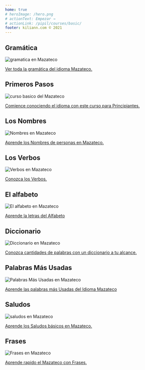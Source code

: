 ```yaml
---
home: true
# heroImage: /hero.png
# actionText: Empezar →
# actionLink: /pipil/courses/basic/
footer: kiliann.com © 2021 
---
```


<div class="features">
  <div class="feature">
    <h2>Gramática </h2>
    <img src="/home/grammar.jpg" alt="gramatica en Mazateco">
    <p><a href="/mx/mazateco/grammar/guide/">Ver toda la gramática del idioma Mazateco.</a></p>
  </div>
  <div class="feature">
    <h2>Primeros Pasos</h2>
    <img src="/home/courses.jpg" alt="curso basico del Mazateco">
    <p><a href="/mx/mazateco/courses/basic/">Comience conociendo el idioma con este curso para Principiantes.</a></p>
  </div>
  <div class="feature">
    <h2>Los Nombres</h2>
    <img src="/home/people.jpg" alt="Nombres en Mazateco">
    <p><a href="/mx/mazateco/vocabulary/people/">Aprende los Nombres de personas en Mazateco.</a></p>
  </div>
   <div class="feature">
    <h2>Los Verbos </h2>
    <img src="/home/verbs.png" alt="Verbos en Mazateco">
    <p><a href="/mx/mazateco/grammar/verbs/">Conozca los Verbos.</a></p>
  </div>
  <div class="feature">
    <h2>El alfabeto</h2>
    <img src="/home/alphabet.jpg" alt="El alfabeto en Mazateco">
    <p><a href="/mx/mazateco/grammar/alphabet/">Aprende la letras del Alfabeto</a></p>
  </div>
     <div class="feature">
    <h2>Diccionario</h2>
    <img src="/home/dictionary.jpg" alt="Diccionario en Mazateco">
    <p><a href="/mx/mazateco/dictionary/">Conozca cantidades de palabras con un diccionario a tu alcance.</a></p>
  </div>
  <div class="feature">
    <h2>Palabras Más Usadas</h2>
    <img src="/home/more_used.jpg" alt="Palabras Más Usadas en Mazateco">
    <p><a href="/mx/mazateco/vocabulary/more_used/">Aprende las palabras más Usadas del Idioma Mazateco</a></p>
  </div>
    <div class="feature">
    <h2>Saludos</h2>
    <img src="/home/greetings.jpg" alt="saludos en Mazateco">
    <p><a href="/mx/mazateco/vocabulary/greetings/">Aprende los Saludos básicos en Mazateco.</a></p>
  </div>
   <div class="feature">
    <h2>Frases</h2>
    <img src="/home/phrases.jpg" alt="Frases en Mazateco">
    <p><a href="/mx/mazateco/vocabulary/phrases/">Aprende rapido el Mazateco con Frases.</a></p>
  </div>
</div>

<!-- <counter/> -->